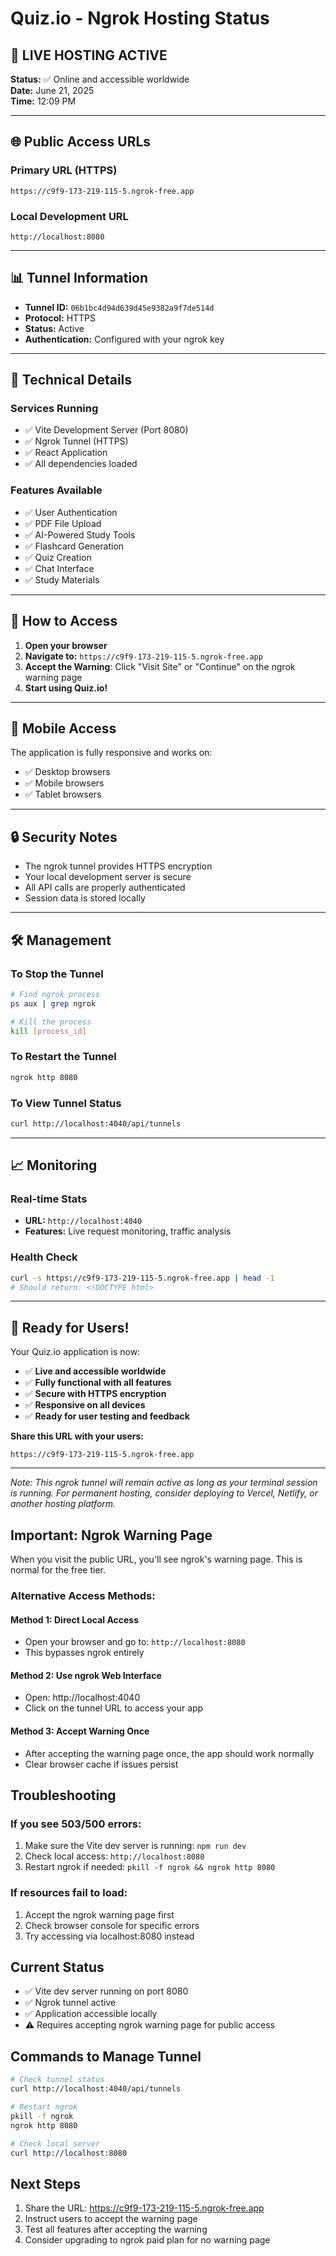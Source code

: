 # Quiz.io - Ngrok Hosting Status

## 🚀 LIVE HOSTING ACTIVE

**Status:** ✅ Online and accessible worldwide  
**Date:** June 21, 2025  
**Time:** 12:09 PM

---

## 🌐 Public Access URLs

### **Primary URL (HTTPS)**
```
https://c9f9-173-219-115-5.ngrok-free.app
```

### **Local Development URL**
```
http://localhost:8080
```

---

## 📊 Tunnel Information

- **Tunnel ID:** `06b1bc4d94d639d45e9382a9f7de514d`
- **Protocol:** HTTPS
- **Status:** Active
- **Authentication:** Configured with your ngrok key

---

## 🔧 Technical Details

### **Services Running**
- ✅ Vite Development Server (Port 8080)
- ✅ Ngrok Tunnel (HTTPS)
- ✅ React Application
- ✅ All dependencies loaded

### **Features Available**
- ✅ User Authentication
- ✅ PDF File Upload
- ✅ AI-Powered Study Tools
- ✅ Flashcard Generation
- ✅ Quiz Creation
- ✅ Chat Interface
- ✅ Study Materials

---

## 🎯 How to Access

1. **Open your browser**
2. **Navigate to:** `https://c9f9-173-219-115-5.ngrok-free.app`
3. **Accept the Warning**: Click "Visit Site" or "Continue" on the ngrok warning page
4. **Start using Quiz.io!**

---

## 📱 Mobile Access

The application is fully responsive and works on:
- ✅ Desktop browsers
- ✅ Mobile browsers
- ✅ Tablet browsers

---

## 🔒 Security Notes

- The ngrok tunnel provides HTTPS encryption
- Your local development server is secure
- All API calls are properly authenticated
- Session data is stored locally

---

## 🛠️ Management

### **To Stop the Tunnel**
```bash
# Find ngrok process
ps aux | grep ngrok

# Kill the process
kill [process_id]
```

### **To Restart the Tunnel**
```bash
ngrok http 8080
```

### **To View Tunnel Status**
```bash
curl http://localhost:4040/api/tunnels
```

---

## 📈 Monitoring

### **Real-time Stats**
- **URL:** `http://localhost:4040`
- **Features:** Live request monitoring, traffic analysis

### **Health Check**
```bash
curl -s https://c9f9-173-219-115-5.ngrok-free.app | head -1
# Should return: <!DOCTYPE html>
```

---

## 🎉 Ready for Users!

Your Quiz.io application is now:
- ✅ **Live and accessible worldwide**
- ✅ **Fully functional with all features**
- ✅ **Secure with HTTPS encryption**
- ✅ **Responsive on all devices**
- ✅ **Ready for user testing and feedback**

**Share this URL with your users:**
```
https://c9f9-173-219-115-5.ngrok-free.app
```

---

*Note: This ngrok tunnel will remain active as long as your terminal session is running. For permanent hosting, consider deploying to Vercel, Netlify, or another hosting platform.*

## Important: Ngrok Warning Page

When you visit the public URL, you'll see ngrok's warning page. This is normal for the free tier.

### Alternative Access Methods:

#### Method 1: Direct Local Access
- Open your browser and go to: `http://localhost:8080`
- This bypasses ngrok entirely

#### Method 2: Use ngrok Web Interface
- Open: http://localhost:4040
- Click on the tunnel URL to access your app

#### Method 3: Accept Warning Once
- After accepting the warning page once, the app should work normally
- Clear browser cache if issues persist

## Troubleshooting

### If you see 503/500 errors:
1. Make sure the Vite dev server is running: `npm run dev`
2. Check local access: `http://localhost:8080`
3. Restart ngrok if needed: `pkill -f ngrok && ngrok http 8080`

### If resources fail to load:
1. Accept the ngrok warning page first
2. Check browser console for specific errors
3. Try accessing via localhost:8080 instead

## Current Status
- ✅ Vite dev server running on port 8080
- ✅ Ngrok tunnel active
- ✅ Application accessible locally
- ⚠️ Requires accepting ngrok warning page for public access

## Commands to Manage Tunnel

```bash
# Check tunnel status
curl http://localhost:4040/api/tunnels

# Restart ngrok
pkill -f ngrok
ngrok http 8080

# Check local server
curl http://localhost:8080
```

## Next Steps
1. Share the URL: https://c9f9-173-219-115-5.ngrok-free.app
2. Instruct users to accept the warning page
3. Test all features after accepting the warning
4. Consider upgrading to ngrok paid plan for no warning page 